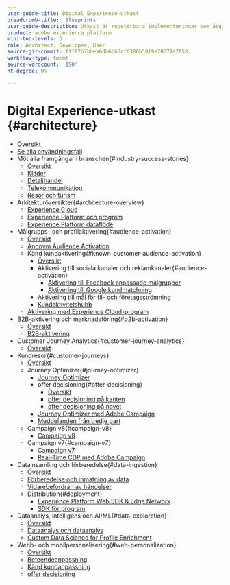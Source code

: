 ```yaml
---
user-guide-title: Digital Experience-utkast
breadcrumb-title: 'Blueprints '
user-guide-description: Utkast är repeterbara implementeringar som åtgärdar etablerade affärsproblem och innehåller arkitekturdiagram, tekniska överväganden och relevanta dokumentationslänkar.
product: adobe experience platform
mini-toc-levels: 3
role: Architect, Developer, User
source-git-commit: fff87b7bbea6db6bb5af0386b5919e78077a7858
workflow-type: tm+mt
source-wordcount: '190'
ht-degree: 0%

---
```



# Digital Experience-utkast {#architecture}

+ [Översikt](/help/blueprints/overview.md)
+ [Se alla användningsfall](/help/blueprints/use-cases.md)
+ Möt alla framgångar i branschen{#industry-success-stories}
   + [Översikt](/help/blueprints/industry-success-stories/overview.md)
   + [Kläder](/help/blueprints/industry-success-stories/apparel.md)
   + [Detaljhandel](/help/blueprints/industry-success-stories/retail.md)
   + [Telekommunikation](/help/blueprints/industry-success-stories/telecommunications.md)
   + [Resor och turism](/help/blueprints/industry-success-stories/travel-hospitality.md)
+ Arkitekturöversikter{#architecture-overview}
   + [Experience Cloud](/help/blueprints/experience-platform/experience-cloud.md)
   + [Experience Platform och program](/help/blueprints/experience-platform/platform-applications.md)
   + [Experience Platform dataflöde](/help/blueprints/experience-platform/platform-data-flow.md)
+ Målgrupps- och profilaktivering{#audience-activation}
   + [Översikt](/help/blueprints/audience-activation/overview.md)
   + [Anonym Audience Activation](/help/blueprints/audience-activation/anonymous.md)
   + Känd kundaktivering{#known-customer-audience-activation}
      + [Översikt](/help/blueprints/audience-activation/known.md)
      + Aktivering till sociala kanaler och reklamkanaler{#audience-activation}
         + [Aktivering till Facebook anpassade målgrupper](/help/blueprints/audience-activation/destinations/facebook.md)
         + [Aktivering till Google kundmatchning](/help/blueprints/audience-activation/destinations/gcm.md)
      + [Aktivering till mål för fil- och företagsströmning](/help/blueprints/audience-activation/enterprise-destinations.md)
      + [Kundaktivitetshubb](/help/blueprints/audience-activation/customer-activity.md)
   + [Aktivering med Experience Cloud-program](/help/blueprints/audience-activation/platform-and-applications.md)
+ B2B-aktivering och marknadsföring{#b2b-activation}
   + [Översikt](/help/blueprints/b2b/overview.md)
   + [B2B-aktivering](/help/blueprints/b2b/b2bactivation.md)
+ Customer Journey Analytics{#customer-journey-analytics}
   + [Översikt](/help/blueprints/customer-journey-analytics/overview.md)
+ Kundresor{#customer-journeys}
   + [Översikt](/help/blueprints/customer-journeys/overview.md)
   + Journey Optimizer{#journey-optimizer}
      + [Journey Optimizer](/help/blueprints/customer-journeys/journey-optimizer.md)
      + offer decisioning{#offer-decisioning}
         + [Översikt](/help/blueprints/customer-journeys/offer_decisioning/offers-overview.md)
         + [offer decisioning på kanten](/help/blueprints/customer-journeys/offer_decisioning/offers-edge.md)
         + [offer decisioning på navet](/help/blueprints/customer-journeys/offer_decisioning/offers-hub.md)
      + [Journey Optimizer med Adobe Campaign](/help/blueprints/customer-journeys/ajo-and-campaign.md)
      + [Meddelanden från tredje part](/help/blueprints/customer-journeys/3rd-party-messaging.md)
   + Campaign v8{#campaign-v8}
      + [Campaign v8](/help/blueprints/customer-journeys/campaign-v8.md)
   + Campaign v7{#campaign-v7}
      + [Campaign v7](/help/blueprints/customer-journeys/campaign-v7.md)
      + [Real-Time CDP med Adobe Campaign](/help/blueprints/customer-journeys/rtcdp-and-campaign.md)
+ Datainsamling och förberedelse{#data-ingestion}
   + [Översikt](/help/blueprints/data-ingestion/overview.md)
   + [Förberedelse och inmatning av data](/help/blueprints/data-ingestion/ingestion.md)
   + [Vidarebefordran av händelser](/help/blueprints/data-ingestion/server-side-collection.md)
   + Distribution{#deployment}
      + [Experience Platform Web SDK &amp; Edge Network](/help/blueprints/data-ingestion/websdk.md)
      + [SDK för program](/help/blueprints/data-ingestion/appsdk.md)
+ Dataanalys, intelligens och AI/ML{#data-exploration}
   + [Översikt](/help/blueprints/data-insights/overview.md)
   + [Dataanalys och dataanalys](/help/blueprints/data-insights/analysis.md)
   + [Custom Data Science for Profile Enrichment](/help/blueprints/data-insights/data-science.md)
+ Webb- och mobilpersonalisering{#web-personalization}
   + [Översikt](/help/blueprints/web-personalization/overview.md)
   + [Beteendeanpassning](/help/blueprints/web-personalization/behavioral.md)
   + [Känd kundanpassning](/help/blueprints/web-personalization/known-personalization.md)
   + [offer decisioning](/help/blueprints/web-personalization/offers-edge.md)